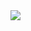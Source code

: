 <img src="https://github-readme-stats.vercel.app/api?username=diy4869&show_icons=true&theme=material-palenight&hide_title=true&count_private=true&include_all_commits=true&show_owner=true">
